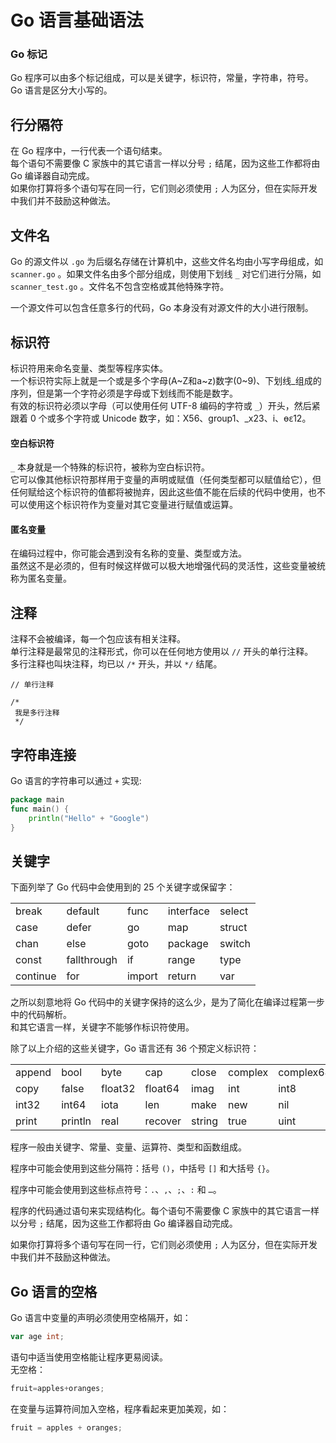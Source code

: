 
# Go 语言基础语法

### Go 标记
Go 程序可以由多个标记组成，可以是关键字，标识符，常量，字符串，符号。  
Go 语言是区分大小写的。  


## 行分隔符
在 Go 程序中，一行代表一个语句结束。  
每个语句不需要像 C 家族中的其它语言一样以分号 `;` 结尾，因为这些工作都将由 Go 编译器自动完成。  
如果你打算将多个语句写在同一行，它们则必须使用 `;` 人为区分，但在实际开发中我们并不鼓励这种做法。  


## 文件名
Go 的源文件以 `.go` 为后缀名存储在计算机中，这些文件名均由小写字母组成，如 `scanner.go` 。如果文件名由多个部分组成，则使用下划线 `_` 对它们进行分隔，如 `scanner_test.go` 。文件名不包含空格或其他特殊字符。

一个源文件可以包含任意多行的代码，Go 本身没有对源文件的大小进行限制。

## 标识符
标识符用来命名变量、类型等程序实体。  
一个标识符实际上就是一个或是多个字母(A~Z和a~z)数字(0~9)、下划线_组成的序列，但是第一个字符必须是字母或下划线而不能是数字。  
有效的标识符必须以字母（可以使用任何 UTF-8 编码的字符或 `_`）开头，然后紧跟着 0 个或多个字符或 Unicode 数字，如：X56、group1、_x23、i、өԑ12。  


#### 空白标识符
`_` 本身就是一个特殊的标识符，被称为空白标识符。  
它可以像其他标识符那样用于变量的声明或赋值（任何类型都可以赋值给它），但任何赋给这个标识符的值都将被抛弃，因此这些值不能在后续的代码中使用，也不可以使用这个标识符作为变量对其它变量进行赋值或运算。  


#### 匿名变量
在编码过程中，你可能会遇到没有名称的变量、类型或方法。  
虽然这不是必须的，但有时候这样做可以极大地增强代码的灵活性，这些变量被统称为匿名变量。  


## 注释
注释不会被编译，每一个包应该有相关注释。  
单行注释是最常见的注释形式，你可以在任何地方使用以 `//` 开头的单行注释。  
多行注释也叫块注释，均已以 `/*` 开头，并以 `*/` 结尾。  

```
// 单行注释   

/*
 我是多行注释
 */  

```


## 字符串连接
Go 语言的字符串可以通过 `+` 实现:

```go
package main
func main() {
    println("Hello" + "Google")
}
```


## 关键字
下面列举了 Go 代码中会使用到的 25 个关键字或保留字：  

<table class="table table-bordered table-striped table-condensed">
  <tr>
    <td>break</td>
    <td>default</td>
    <td>func</td>
    <td>interface</td>
    <td>select</td>
  </tr>
  <tr>
    <td>case</td>
    <td>defer</td>
    <td>go</td>
    <td>map</td>
    <td>struct</td>
  </tr>
  <tr>
    <td>chan</td>
    <td>else</td>
    <td>goto</td>
    <td>package</td>
    <td>switch</td>
  </tr>
  <tr>
    <td>const</td>
    <td>fallthrough</td>
    <td>if</td>
    <td>range</td>
    <td>type</td>
  </tr>
  <tr>
    <td>continue</td>
    <td>for</td>
    <td>import</td>
    <td>return</td>
    <td>var</td>
  </tr>
</table>


之所以刻意地将 Go 代码中的关键字保持的这么少，是为了简化在编译过程第一步中的代码解析。  
和其它语言一样，关键字不能够作标识符使用。


除了以上介绍的这些关键字，Go 语言还有 36 个预定义标识符：

<table class="table table-bordered table-striped table-condensed">
  <tr>
    <td>append</td>
    <td>bool</td>
    <td>byte</td>
    <td>cap</td>
    <td>close</td>
    <td>complex</td>
    <td>complex64</td>
    <td>complex128</td>
    <td>uint16</td>
  </tr>
  <tr>
    <td>copy</td>
    <td>false</td>
    <td>float32</td>
    <td>float64</td>
    <td>imag</td>
    <td>int</td>
    <td>int8</td>
    <td>int16</td>
    <td>uint32</td>
  </tr>
  <tr>
    <td>int32</td>
    <td>int64</td>
    <td>iota</td>
    <td>len</td>
    <td>make</td>
    <td>new</td>
    <td>nil</td>
    <td>panic</td>
    <td>uint64</td>
  </tr>
  <tr>
    <td>print</td>
    <td>println</td>
    <td>real</td>
    <td>recover</td>
    <td>string</td>
    <td>true</td>
    <td>uint</td>
    <td>uint8</td>
    <td>uintptr</td>
  </tr>
</table>


程序一般由关键字、常量、变量、运算符、类型和函数组成。

程序中可能会使用到这些分隔符：括号 `()`，中括号 `[]` 和大括号 `{}`。

程序中可能会使用到这些标点符号：`.`、`,`、`;`、`:` 和 `…`。

程序的代码通过语句来实现结构化。每个语句不需要像 C 家族中的其它语言一样以分号 `;` 结尾，因为这些工作都将由 Go 编译器自动完成。

如果你打算将多个语句写在同一行，它们则必须使用 `;` 人为区分，但在实际开发中我们并不鼓励这种做法。


## Go 语言的空格
Go 语言中变量的声明必须使用空格隔开，如：
```go
var age int;
```

语句中适当使用空格能让程序更易阅读。  
无空格：  
```go
fruit=apples+oranges;
```

在变量与运算符间加入空格，程序看起来更加美观，如：
```go
fruit = apples + oranges; 
```

